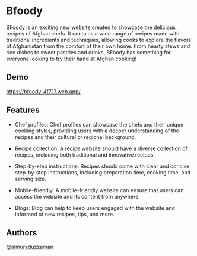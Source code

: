 # Bfoody

BFoody is an exciting new website created to showcase the delicious recipes of Afghan chefs. It contains a wide range of recipes made with traditional ingredients and techniques, allowing cooks to explore the flavors of Afghanistan from the comfort of their own home. From hearty stews and rice dishes to sweet pastries and drinks, BFoody has something for everyone looking to try their hand at Afghan cooking! 

## Demo

https://bfoody-4f717.web.app/


## Features

- Chef profiles: Chef profiles can showcase the chefs and their unique cooking styles, providing users with a deeper understanding of the recipes and their cultural or regional background.
- Recipe collection: A recipe website should have a diverse collection of recipes, including both traditional and innovative recipes.

- Step-by-step instructions: Recipes should come with clear and concise step-by-step instructions, including preparation time, cooking time, and serving size.
- Mobile-friendly: A mobile-friendly website can ensure that users can access the website and its content from anywhere.
- Blogs: Blog can help to keep users engaged with the website and informed of new recipes, tips, and more.

## Authors
 [@almuraduzzaman](https://github.com/almuraduzzaman)

